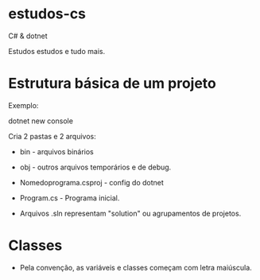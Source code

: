 # estudos-cs
C# &amp; dotnet

Estudos estudos e tudo mais.

# Estrutura básica de um projeto

Exemplo:

dotnet new console

Cria 2 pastas e 2 arquivos:
- bin - arquivos binários
- obj - outros arquivos temporários e de debug.
- Nomedoprograma.csproj - config do dotnet
- Program.cs - Programa inicial.

- Arquivos .sln representam "solution" ou agrupamentos de projetos.

# Classes

- Pela convenção, as variáveis e classes começam com letra maiúscula.